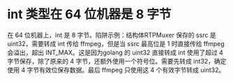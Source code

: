 # int 类型在 64 位机器是 8 字节

在 64 位机器上，int 是 8 字节。陷阱示例：结构体RTPMuxer 保存的 ssrc 是 uint32，需要转成 int 传给 ffmpeg，但是当 ssrc 最高位是 1 时直接传给 ffmpeg 会溢出，超出 INT_MAX。这是因为golang 的 uint32 直接转成 int 使用了超过 4 字节保存，除了原来的 4 字节，还额外使用一个符号位。需要先转成 int32，确定使用 4 字节有效位保存数据。最后 ffmpeg 只使用这 4 个有效字节转成 uint32。
